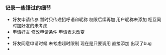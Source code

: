 ### 记录一些错过的细节
-  好友申请传参 暂时只传递招呼语和昵称  权限后续再加  用户昵称未添加  相互同时加好友的未考虑
-  申请好友 修改申请条件  申请表未改变
-  
-  好友同意申请时候 未考虑超时限制   现在是只要调用 直接添加  出现了bug
-   